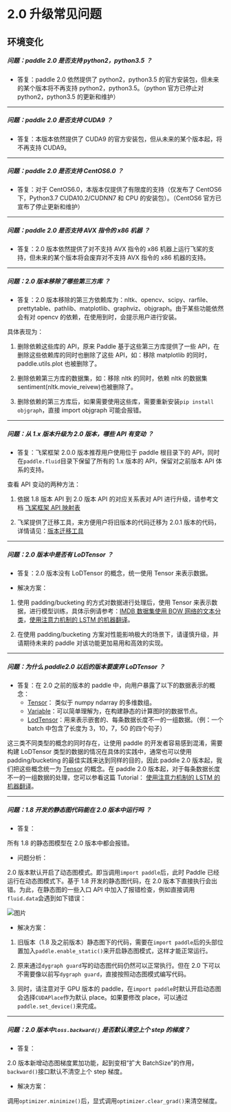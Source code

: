 # 2.0 升级常见问题

## 环境变化

##### 问题：paddle 2.0 是否支持 python2，python3.5 ？

+ 答复：paddle 2.0 依然提供了 python2，python3.5 的官方安装包，但未来的某个版本将不再支持 python2，python3.5。（python 官方已停止对 python2，python3.5 的更新和维护）

----------

##### 问题：paddle 2.0 是否支持 CUDA9 ？

+ 答复：本版本依然提供了 CUDA9 的官方安装包，但从未来的某个版本起，将不再支持 CUDA9。

----------

##### 问题：paddle 2.0 是否支持 CentOS6.0 ？

+ 答复：对于 CentOS6.0，本版本仅提供了有限度的支持（仅发布了 CentOS6 下，Python3.7 CUDA10.2/CUDNN7 和 CPU 的安装包）。（CentOS6 官方已宣布了停止更新和维护）

----------

##### 问题：paddle 2.0 是否支持 AVX 指令的 x86 机器 ？

+ 答复：2.0 版本依然提供了对不支持 AVX 指令的 x86 机器上运行飞桨的支持，但未来的某个版本将会废弃对不支持 AVX 指令的 x86 机器的支持。

----------


##### 问题：2.0 版本移除了哪些第三方库 ？

+ 答复：2.0 版本移除的第三方依赖库为：nltk、opencv、scipy、rarfile、prettytable、pathlib、matplotlib、graphviz、objgraph。由于某些功能依然会有对 opencv 的依赖，在使用到时，会提示用户进行安装。

具体表现为：

1. 删除依赖这些库的 API，原来 Paddle 基于这些第三方库提供了一些 API，在删除这些依赖库的同时也删除了这些 API，如：移除 matplotlib 的同时，paddle.utils.plot 也被删除了。

2. 删除依赖第三方库的数据集，如：移除 nltk 的同时，依赖 nltk 的数据集 sentiment(nltk.movie_reivew)也被删除了。

3. 删除依赖的第三方库后，如果需要使用这些库，需要重新安装`pip install objgraph`，直接 import objgraph 可能会报错。

----------


##### 问题：从 1.x 版本升级为 2.0 版本，哪些 API 有变动 ？

+ 答复：飞桨框架 2.0.0 版本推荐用户使用位于 paddle 根目录下的 API，同时在`paddle.fluid`目录下保留了所有的 1.x 版本的 API，保留对之前版本 API 体系的支持。

查看 API 变动的两种方法：

1. 依据 1.8 版本 API 到 2.0 版本 API 的对应关系表对 API 进行升级，请参考文档 [飞桨框架 API 映射表](https://www.paddlepaddle.org.cn/documentation/docs/zh/guides/08_api_mapping/paddle_api_mapping_cn.html)

2. 飞桨提供了迁移工具，来方便用户将旧版本的代码迁移为 2.0.1 版本的代码，详情请见：[版本迁移工具](https://www.paddlepaddle.org.cn/documentation/docs/zh/guides/01_paddle2.0_introduction/migration_cn.html)


----------


##### 问题：2.0 版本中是否有 LoDTensor ？

+ 答复：2.0 版本没有 LoDTensor 的概念，统一使用 Tensor 来表示数据。

+ 解决方案：

1. 使用 padding/bucketing 的方式对数据进行处理后，使用 Tensor 来表示数据，进行模型训练，具体示例请参考：[IMDB 数据集使用 BOW 网络的文本分类](https://www.paddlepaddle.org.cn/documentation/docs/zh/tutorial/nlp_case/imdb_bow_classification/imdb_bow_classification.html)，[使用注意力机制的 LSTM 的机器翻译](https://www.paddlepaddle.org.cn/documentation/docs/zh/tutorial/nlp_case/seq2seq_with_attention/seq2seq_with_attention.html)。

2. 在使用 padding/bucketing 方案对性能影响极大的场景下，请谨慎升级，并请期待未来的 paddle 对该功能更加易用和高效的实现。

----------

##### 问题：为什么 paddle2.0 以后的版本要废弃 LoDTensor ？

- 答复：在 2.0 之前的版本的 paddle 中，向用户暴露了以下的数据表示的概念：
  - [Tensor](https://www.paddlepaddle.org.cn/documentation/docs/zh/1.8/beginners_guide/basic_concept/tensor.html)： 类似于 numpy ndarray 的多维数组。
  - [Variable](https://www.paddlepaddle.org.cn/documentation/docs/zh/1.8/beginners_guide/basic_concept/variable.html)：可以简单理解为，在构建静态的计算图时的数据节点。
  - [LodTensor](https://www.paddlepaddle.org.cn/documentation/docs/zh/1.8/beginners_guide/basic_concept/lod_tensor.html)：用来表示嵌套的、每条数据长度不一的一组数据。（例：一个 batch 中包含了长度为 3，10，7，50 的四个句子）

这三类不同类型的概念的同时存在，让使用 paddle 的开发者容易感到混淆，需要构建 LoDTensor 类型的数据的情况在具体的实践中，通常也可以使用 padding/bucketing 的最佳实践来达到同样的目的，因此 paddle 2.0 版本起，我们把这些概念统一为 [Tensor](https://www.paddlepaddle.org.cn/documentation/docs/zh/guides/01_paddle2.0_introduction/basic_concept/tensor_introduction_cn.html) 的概念。在 paddle 2.0 版本起，对于每条数据长度不一的一组数据的处理，您可以参看这篇 Tutorial： [使用注意力机制的 LSTM 的机器翻译](https://www.paddlepaddle.org.cn/documentation/docs/zh/practices/nlp/seq2seq_with_attention.html)。

----------


##### 问题：1.8 开发的静态图代码能在 2.0 版本中运行吗 ？

+ 答复：

所有 1.8 的静态图模型在 2.0 版本中都会报错。

+ 问题分析：

2.0 版本默认开启了动态图模式。即当调用`import paddle`后，此时 Paddle 已经运行在动态图模式下。基于 1.8 开发的静态图代码，在 2.0 版本下直接执行会出错。为此，在静态图的一些入口 API 中加入了报错检查，例如直接调用`fluid.data`会遇到如下错误：

![图片](https://paddlepaddleimage.cdn.bcebos.com/faqimage%2Fbj-fcd837654fa8c5bb15b071ecaad6b92ef632d872.png)

+ 解决方案：

1. 旧版本（1.8 及之前版本）静态图下的代码，需要在`import paddle`后的头部位置加入`paddle.enable_static()`来开启静态图模式，这样才能正常运行。

2. 原来通过`dygraph guard`写的动态图代码仍然可以正常执行。但在 2.0 下可以不需要像以前写`dygraph guard`，直接按照动态图模式编写代码。

3. 同时，请注意对于 GPU 版本的 paddle，在`import paddle`时默认开启动态图会选择`CUDAPlace`作为默认 place。如果要修改 place，可以通过`paddle.set_device()`来完成。


----------


##### 问题：2.0 版本中`loss.backward()` 是否默认清空上个 step 的梯度？

+ 答复：

2.0 版本新增动态图梯度累加功能，起到变相“扩大 BatchSize”的作用，`backward()`接口默认不清空上个 step 梯度。

+ 解决方案：

调用`optimizer.minimize()`后，显式调用`optimizer.clear_grad()`来清空梯度。

